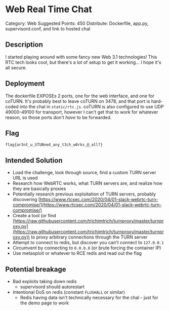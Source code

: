 # Web Real Time Chat

Category: Web
Suggested Points: 450
Distribute: Dockerfile, app.py, supervisord.conf, and link to hosted chal

## Description

I started playing around with some fancy new Web 3.1 technologies!
This RTC tech looks cool, but there's a lot of setup to get it working...
I hope it's all secure.

## Deployment

The dockerfile EXPOSEs 2 ports, one for the web interface, and one for coTURN.
It's probably best to leave coTURN on 3478, and that port is hard-coded into the chal in `static/rtc.js`.
coTURN is also configured to use UDP 49000-49100 for transport, however I can't get that to work for whatever reason,
so those ports don't _have_ to be forwarded.

## Flag

`flag{ar3nt_u_STUNned_any_t3ch_w0rks_@_all?}`

## Intended Solution

* Load the challenge, look through source, find a custom TURN server URL is used
* Research how WebRTC works, what TURN servers are, and realize how they are basically proxies
* Potentially research previous exploitation of TURN servers, probably discovering [https://www.rtcsec.com/2020/04/01-slack-webrtc-turn-compromise/](https://www.rtcsec.com/2020/04/01-slack-webrtc-turn-compromise/)
* Create a tool (or find [https://raw.githubusercontent.com/trichimtrich/turnproxy/master/turnproxy.py](https://raw.githubusercontent.com/trichimtrich/turnproxy/master/turnproxy.py)) to proxy arbitrary connections through the TURN server
* Attempt to connect to redis, but discover you can't connect to `127.0.0.1`
* Circumvent by connecting to `0.0.0.0` (or brute forcing the container IP)
* Use metasploit or whatever to RCE redis and read out the flag

## Potential breakage

* Bad exploits taking down redis
    * supervisord should autorestart
* Intentional DoS on redis (constant `FLUSHALL` or similar)
    * Redis having data isn't technically necessary for the chal - just for the demo page to work
